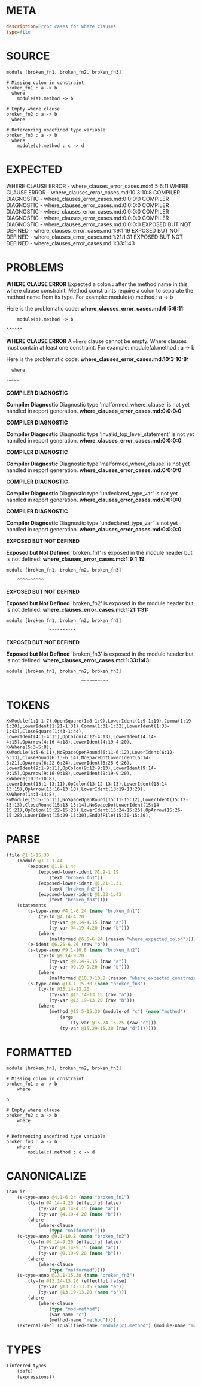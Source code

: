 # META
~~~ini
description=Error cases for where clauses
type=file
~~~
# SOURCE
~~~roc
module [broken_fn1, broken_fn2, broken_fn3]

# Missing colon in constraint
broken_fn1 : a -> b
  where
    module(a).method -> b

# Empty where clause
broken_fn2 : a -> b
  where

# Referencing undefined type variable
broken_fn3 : a -> b
  where
    module(c).method : c -> d
~~~
# EXPECTED
WHERE CLAUSE ERROR - where_clauses_error_cases.md:6:5:6:11
WHERE CLAUSE ERROR - where_clauses_error_cases.md:10:3:10:8
COMPILER DIAGNOSTIC - where_clauses_error_cases.md:0:0:0:0
COMPILER DIAGNOSTIC - where_clauses_error_cases.md:0:0:0:0
COMPILER DIAGNOSTIC - where_clauses_error_cases.md:0:0:0:0
COMPILER DIAGNOSTIC - where_clauses_error_cases.md:0:0:0:0
COMPILER DIAGNOSTIC - where_clauses_error_cases.md:0:0:0:0
EXPOSED BUT NOT DEFINED - where_clauses_error_cases.md:1:9:1:19
EXPOSED BUT NOT DEFINED - where_clauses_error_cases.md:1:21:1:31
EXPOSED BUT NOT DEFINED - where_clauses_error_cases.md:1:33:1:43
# PROBLEMS
**WHERE CLAUSE ERROR**
Expected a colon **:** after the method name in this where clause constraint.
Method constraints require a colon to separate the method name from its type.
For example:     module(a).method : a -> b

Here is the problematic code:
**where_clauses_error_cases.md:6:5:6:11:**
```roc
    module(a).method -> b
```
    ^^^^^^


**WHERE CLAUSE ERROR**
A `where` clause cannot be empty.
Where clauses must contain at least one constraint.
For example:
        module(a).method : a -> b

Here is the problematic code:
**where_clauses_error_cases.md:10:3:10:8:**
```roc
  where
```
  ^^^^^


**COMPILER DIAGNOSTIC**

**Compiler Diagnostic**
Diagnostic type 'malformed_where_clause' is not yet handled in report generation.
**where_clauses_error_cases.md:0:0:0:0**

**COMPILER DIAGNOSTIC**

**Compiler Diagnostic**
Diagnostic type 'invalid_top_level_statement' is not yet handled in report generation.
**where_clauses_error_cases.md:0:0:0:0**

**COMPILER DIAGNOSTIC**

**Compiler Diagnostic**
Diagnostic type 'malformed_where_clause' is not yet handled in report generation.
**where_clauses_error_cases.md:0:0:0:0**

**COMPILER DIAGNOSTIC**

**Compiler Diagnostic**
Diagnostic type 'undeclared_type_var' is not yet handled in report generation.
**where_clauses_error_cases.md:0:0:0:0**

**COMPILER DIAGNOSTIC**

**Compiler Diagnostic**
Diagnostic type 'undeclared_type_var' is not yet handled in report generation.
**where_clauses_error_cases.md:0:0:0:0**

**EXPOSED BUT NOT DEFINED**

**Exposed but Not Defined**
'broken_fn1' is exposed in the module header but is not defined:
**where_clauses_error_cases.md:1:9:1:19:**
```roc
module [broken_fn1, broken_fn2, broken_fn3]
```
        ^^^^^^^^^^


**EXPOSED BUT NOT DEFINED**

**Exposed but Not Defined**
'broken_fn2' is exposed in the module header but is not defined:
**where_clauses_error_cases.md:1:21:1:31:**
```roc
module [broken_fn1, broken_fn2, broken_fn3]
```
                    ^^^^^^^^^^


**EXPOSED BUT NOT DEFINED**

**Exposed but Not Defined**
'broken_fn3' is exposed in the module header but is not defined:
**where_clauses_error_cases.md:1:33:1:43:**
```roc
module [broken_fn1, broken_fn2, broken_fn3]
```
                                ^^^^^^^^^^


# TOKENS
~~~zig
KwModule(1:1-1:7),OpenSquare(1:8-1:9),LowerIdent(1:9-1:19),Comma(1:19-1:20),LowerIdent(1:21-1:31),Comma(1:31-1:32),LowerIdent(1:33-1:43),CloseSquare(1:43-1:44),
LowerIdent(4:1-4:11),OpColon(4:12-4:13),LowerIdent(4:14-4:15),OpArrow(4:16-4:18),LowerIdent(4:19-4:20),
KwWhere(5:3-5:8),
KwModule(6:5-6:11),NoSpaceOpenRound(6:11-6:12),LowerIdent(6:12-6:13),CloseRound(6:13-6:14),NoSpaceDotLowerIdent(6:14-6:21),OpArrow(6:22-6:24),LowerIdent(6:25-6:26),
LowerIdent(9:1-9:11),OpColon(9:12-9:13),LowerIdent(9:14-9:15),OpArrow(9:16-9:18),LowerIdent(9:19-9:20),
KwWhere(10:3-10:8),
LowerIdent(13:1-13:11),OpColon(13:12-13:13),LowerIdent(13:14-13:15),OpArrow(13:16-13:18),LowerIdent(13:19-13:20),
KwWhere(14:3-14:8),
KwModule(15:5-15:11),NoSpaceOpenRound(15:11-15:12),LowerIdent(15:12-15:13),CloseRound(15:13-15:14),NoSpaceDotLowerIdent(15:14-15:21),OpColon(15:22-15:23),LowerIdent(15:24-15:25),OpArrow(15:26-15:28),LowerIdent(15:29-15:30),EndOfFile(15:30-15:30),
~~~
# PARSE
~~~clojure
(file @1.1-15.30
	(module @1.1-1.44
		(exposes @1.8-1.44
			(exposed-lower-ident @1.9-1.19
				(text "broken_fn1"))
			(exposed-lower-ident @1.21-1.31
				(text "broken_fn2"))
			(exposed-lower-ident @1.33-1.43
				(text "broken_fn3"))))
	(statements
		(s-type-anno @4.1-6.24 (name "broken_fn1")
			(ty-fn @4.14-4.20
				(ty-var @4.14-4.15 (raw "a"))
				(ty-var @4.19-4.20 (raw "b")))
			(where
				(malformed @6.5-6.24 (reason "where_expected_colon"))))
		(e-ident @6.25-6.26 (raw "b"))
		(s-type-anno @9.1-10.8 (name "broken_fn2")
			(ty-fn @9.14-9.20
				(ty-var @9.14-9.15 (raw "a"))
				(ty-var @9.19-9.20 (raw "b")))
			(where
				(malformed @10.3-10.8 (reason "where_expected_constraints"))))
		(s-type-anno @13.1-15.30 (name "broken_fn3")
			(ty-fn @13.14-13.20
				(ty-var @13.14-13.15 (raw "a"))
				(ty-var @13.19-13.20 (raw "b")))
			(where
				(method @15.5-15.30 (module-of "c") (name "method")
					(args
						(ty-var @15.24-15.25 (raw "c")))
					(ty-var @15.29-15.30 (raw "d")))))))
~~~
# FORMATTED
~~~roc
module [broken_fn1, broken_fn2, broken_fn3]

# Missing colon in constraint
broken_fn1 : a -> b
	where
		
b

# Empty where clause
broken_fn2 : a -> b
	where
		

# Referencing undefined type variable
broken_fn3 : a -> b
	where
		module(c).method : c -> d
~~~
# CANONICALIZE
~~~clojure
(can-ir
	(s-type-anno @4.1-6.24 (name "broken_fn1")
		(ty-fn @4.14-4.20 (effectful false)
			(ty-var @4.14-4.15 (name "a"))
			(ty-var @4.19-4.20 (name "b")))
		(where
			(where-clause
				(type "malformed"))))
	(s-type-anno @9.1-10.8 (name "broken_fn2")
		(ty-fn @9.14-9.20 (effectful false)
			(ty-var @9.14-9.15 (name "a"))
			(ty-var @9.19-9.20 (name "b")))
		(where
			(where-clause
				(type "malformed"))))
	(s-type-anno @13.1-15.30 (name "broken_fn3")
		(ty-fn @13.14-13.20 (effectful false)
			(ty-var @13.14-13.15 (name "a"))
			(ty-var @13.19-13.20 (name "b")))
		(where
			(where-clause
				(type "mod-method")
				(var-name "c")
				(method-name "method"))))
	(external-decl (qualified-name "module(c).method") (module-name "module(c)") (local-name "method") (kind "value")))
~~~
# TYPES
~~~clojure
(inferred-types
	(defs)
	(expressions))
~~~
